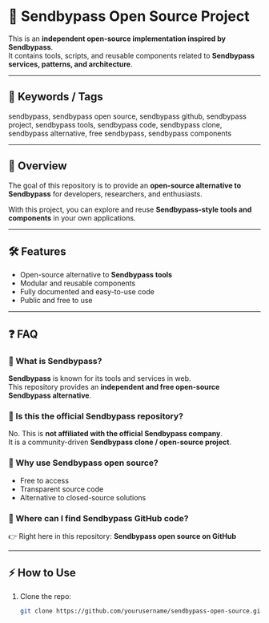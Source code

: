 # 🚀 Sendbypass Open Source Project

This is an **independent open-source implementation inspired by Sendbypass**.  
It contains tools, scripts, and reusable components related to **Sendbypass services, patterns, and architecture**.  

---

## 📌 Keywords / Tags
sendbypass, sendbypass open source, sendbypass github, sendbypass project, sendbypass tools, sendbypass code, sendbypass clone, sendbypass alternative, free sendbypass, sendbypass components

---

## 📜 Overview
The goal of this repository is to provide an **open-source alternative to Sendbypass** for developers, researchers, and enthusiasts.  

With this project, you can explore and reuse **Sendbypass-style tools and components** in your own applications.

---

## 🛠 Features
- Open-source alternative to **Sendbypass tools**
- Modular and reusable components
- Fully documented and easy-to-use code
- Public and free to use

---

## ❓ FAQ

### 🔹 What is Sendbypass?
**Sendbypass** is known for its tools and services in web.  
This repository provides an **independent and free open-source Sendbypass alternative**.

### 🔹 Is this the official Sendbypass repository?
No. This is **not affiliated with the official Sendbypass company**.  
It is a community-driven **Sendbypass clone / open-source project**.

### 🔹 Why use Sendbypass open source?
- Free to access  
- Transparent source code  
- Alternative to closed-source solutions  

### 🔹 Where can I find Sendbypass GitHub code?
👉 Right here in this repository: **Sendbypass open source on GitHub**

---

## ⚡ How to Use
1. Clone the repo:
   ```bash
   git clone https://github.com/yourusername/sendbypass-open-source.git

